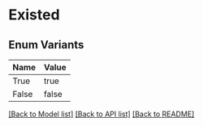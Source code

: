 # Existed

## Enum Variants

| Name | Value |
|---- | -----|
| True | true |
| False | false |


[[Back to Model list]](../README.md#documentation-for-models) [[Back to API list]](../README.md#documentation-for-api-endpoints) [[Back to README]](../README.md)



